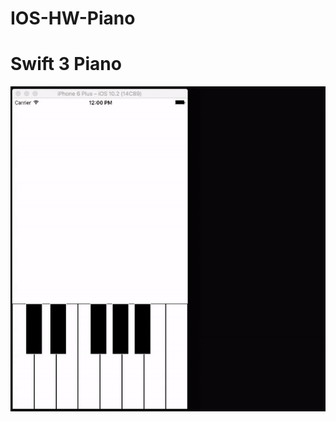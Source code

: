 # IOS-HW-Piano
# Swift 3 Piano
![alt tag](https://raw.githubusercontent.com/MaorS/IOS-HW-Piano/master/piano.gif)
